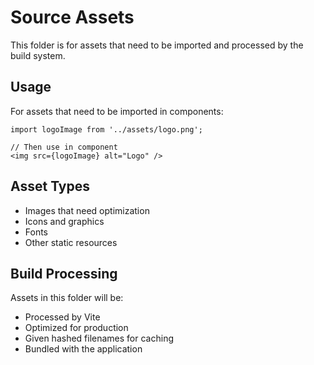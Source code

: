 # Source Assets

This folder is for assets that need to be imported and processed by the build system.

## Usage

For assets that need to be imported in components:

```tsx
import logoImage from '../assets/logo.png';

// Then use in component
<img src={logoImage} alt="Logo" />
```

## Asset Types

- Images that need optimization
- Icons and graphics
- Fonts
- Other static resources

## Build Processing

Assets in this folder will be:
- Processed by Vite
- Optimized for production
- Given hashed filenames for caching
- Bundled with the application
